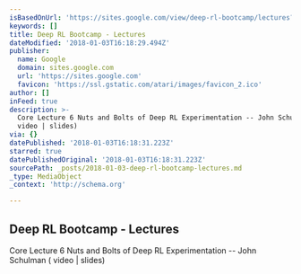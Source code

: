 ```yaml
---
isBasedOnUrl: 'https://sites.google.com/view/deep-rl-bootcamp/lectures?authuser=0'
keywords: []
title: Deep RL Bootcamp - Lectures
dateModified: '2018-01-03T16:18:29.494Z'
publisher:
  name: Google
  domain: sites.google.com
  url: 'https://sites.google.com'
  favicon: 'https://ssl.gstatic.com/atari/images/favicon_2.ico'
author: []
inFeed: true
description: >-
  Core Lecture 6 Nuts and Bolts of Deep RL Experimentation -- John Schulman (
  video | slides)
via: {}
datePublished: '2018-01-03T16:18:31.223Z'
starred: true
datePublishedOriginal: '2018-01-03T16:18:31.223Z'
sourcePath: _posts/2018-01-03-deep-rl-bootcamp-lectures.md
_type: MediaObject
_context: 'http://schema.org'

---
```

<article style=""><h1>Deep RL Bootcamp - Lectures</h1><p>Core Lecture 6 Nuts and Bolts of Deep RL Experimentation -- John Schulman ( video | slides)</p></article>